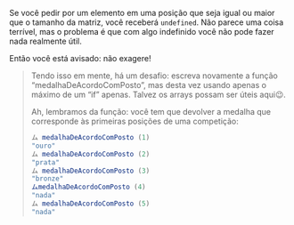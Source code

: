 Se você pedir por um elemento em uma posição que seja igual ou maior que o tamanho da matriz, você receberá `undefined`. Não parece uma coisa terrível, mas o problema é que com algo indefinido você não pode fazer nada realmente útil.

Então você está avisado: não exagere!

> Tendo isso em mente, há um desafio: escreva novamente a função “medalhaDeAcordoComPosto”, mas desta vez usando apenas o máximo de um “if” apenas. Talvez os arrays possam ser úteis aqui:wink:.
>
> Ah, lembramos da função: você tem que devolver a medalha que corresponde às primeiras posições de uma competição:
>
> ```javascript
> ム medalhaDeAcordoComPosto (1)
> "ouro"
> ム medalhaDeAcordoComPosto (2)
> "prata"
> ム medalhaDeAcordoComPosto (3)
> "bronze"
>ムmedalhaDeAcordoComPosto (4)
> "nada"
> ム medalhaDeAcordoComPosto (5)
> "nada"

